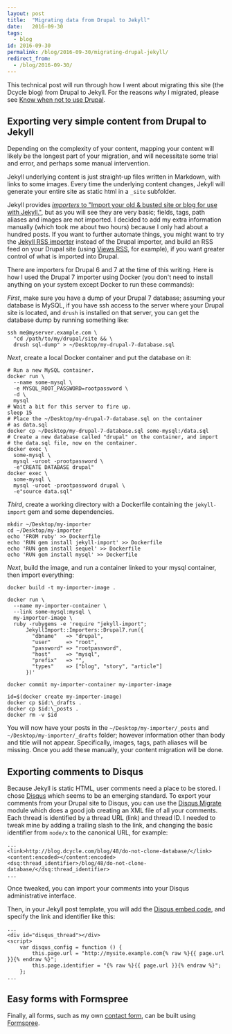 ```yaml
---
layout: post
title:  "Migrating data from Drupal to Jekyll"
date:   2016-09-30
tags:
  - blog
id: 2016-09-30
permalink: /blog/2016-09-30/migrating-drupal-jekyll/
redirect_from:
  - /blog/2016-09-30/
---
```


This technical post will run through how I went about migrating this site (the Dcycle blog) from Drupal to Jekyll. For the reasons _why_ I migrated, please see [Know when not to use Drupal](http://blog.dcycle.com/blog/2016-10-02).

Exporting very simple content from Drupal to Jekyll
-----

Depending on the complexity of your content, mapping your content will likely be the longest part of your migration, and will necessitate some trial and error, and perhaps some manual intervention.

Jekyll underlying content is just straight-up files written in Markdown, with links to some images. Every time the underlying content changes, Jekyll will generate your entire site as static html in a `_site` subfolder.

Jekyll provides [_importers_ to "Import your old & busted site or blog for use with Jekyll."](http://import.jekyllrb.com), but as you will see they are very basic; fields, tags, path aliases and images are not imported. I decided to add my extra information manually (which took me about two hours) because I only had about a hundred posts. If you want to further automate things, you might want to try the [Jekyll RSS importer](http://import.jekyllrb.com/docs/rss/) instead of the Drupal importer, and build an RSS feed on your Drupal site (using [Views RSS](https://www.drupal.org/project/views_rss), for example), if you want greater control of what is imported into Drupal.

There are importers for Drupal 6 and 7 at the time of this writing. Here is how I used the Drupal 7 importer using Docker (you don't need to install anything on your system except Docker to run these commands):

_First_, make sure you have a dump of your Drupal 7 database; assuming your database is MySQL, if you have ssh access to the server where your Drupal site is located, and `drush` is installed on that server, you can get the database dump by running something like:

    ssh me@myserver.example.com \
      "cd /path/to/my/drupal/site && \
      drush sql-dump" > ~/Desktop/my-drupal-7-database.sql

_Next_, create a local Docker container and put the database on it:

    # Run a new MySQL container.
    docker run \
      --name some-mysql \
      -e MYSQL_ROOT_PASSWORD=rootpassword \
      -d \
      mysql
    # Wait a bit for this server to fire up.
    sleep 15
    # Place the ~/Desktop/my-drupal-7-database.sql on the container
    # as data.sql
    docker cp ~/Desktop/my-drupal-7-database.sql some-mysql:/data.sql
    # Create a new database called "drupal" on the container, and import
    # the data.sql file, now on the container.
    docker exec \
      some-mysql \
      mysql -uroot -prootpassword \
      -e"CREATE DATABASE drupal"
    docker exec \
      some-mysql \
      mysql -uroot -prootpassword drupal \
      -e"source data.sql"

_Third_, create a working directory with a Dockerfile containing the `jekyll-import` gem and some dependencies.

    mkdir ~/Desktop/my-importer
    cd ~/Desktop/my-importer
    echo 'FROM ruby' >> Dockerfile
    echo 'RUN gem install jekyll-import' >> Dockerfile
    echo 'RUN gem install sequel' >> Dockerfile
    echo 'RUN gem install mysql' >> Dockerfile

_Next_, build the image, and run a container linked to your mysql container, then import everything:

    docker build -t my-importer-image .

    docker run \
      --name my-importer-container \
      --link some-mysql:mysql \
      my-importer-image \
      ruby -rubygems -e 'require "jekyll-import";
          JekyllImport::Importers::Drupal7.run({
            "dbname"   => "drupal",
            "user"     => "root",
            "password" => "rootpassword",
            "host"     => "mysql",
            "prefix"   => "",
            "types"    => ["blog", "story", "article"]
          })'

    docker commit my-importer-container my-importer-image

    id=$(docker create my-importer-image)
    docker cp $id:\_drafts .
    docker cp $id:\_posts .
    docker rm -v $id

You will now have your posts in the `~/Desktop/my-importer/_posts` and `~/Desktop/my-importer/_drafts` folder; however information other than body and title will not appear. Specifically, images, tags, path aliases will be missing. Once you add these manually, your content migration will be done.

Exporting comments to Disqus
-----

Because Jekyll is static HTML, user comments need a place to be stored. I chose [Disqus](https://disqus.com) which seems to be an emerging standard. To export your comments from your Drupal site to Disqus, you can use the [Disqus Migrate](https://www.drupal.org/project/disqus_migrate) module which does a good job creating an XML file of all your comments. Each thread is identified by a thread URL (link) and thread ID. I needed to tweak mine by adding a trailing slash to the link, and changing the basic identifier from `node/x` to the canonical URL, for example:

    ...
    <link>http://blog.dcycle.com/blog/48/do-not-clone-database/</link>
    <content:encoded></content:encoded>
    <dsq:thread_identifier>/blog/48/do-not-clone-database/</dsq:thread_identifier>
    ...

Once tweaked, you can import your comments into your Disqus administrative interface.

Then, in your Jekyll post template, you will add the [Disqus embed code](https://help.disqus.com/customer/portal/articles/472097-universal-embed-code), and specify the link and identifier like this:

    ...
    <div id="disqus_thread"></div>
    <script>
        var disqus_config = function () {
            this.page.url = "http://mysite.example.com{% raw %}{{ page.url }}{% endraw %}";
            this.page.identifier = "{% raw %}{{ page.url }}{% endraw %}";
        };
    ...

Easy forms with Formspree
-----

Finally, all forms, such as my own [contact form](http://blog.dcycle.com/contact/), can be built using [Formspree](https://formspree.io).



